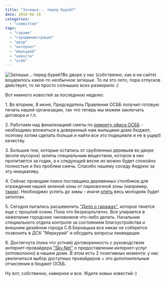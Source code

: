```yaml
---
title: "Затишье... перед бурей?"
date: 2010-06-10
categories: 
  - "committee"
tags: 
  - "гаражи"
  - "горадминистрация"
  - "двор"
  - "интернет"
  - "меркурий"
  - "новости"
  - "осбб"
---
```


![Затишье... перед бурей?](http://shevchenko4a.brovary.org/wp-content/uploads/2010/06/zasada.jpg "Затишье... перед бурей?")Во дворе у нас (собственно, как и на сайте) воцарилось какое-то необычное затишье. То ли это лето, пора отпусков действует, то ли просто солнышко всех разморило :)

Вот немного новостей за последнюю неделю:

1\. Во вторник, 8 июня, Председатель Правления ОСББ получил готовую печать нашей организации, так что теперь мы можем заключать договора и т.п.

2\. Работаем над финализацией сметы по [ремонту офиса ОСББ](http://shevchenko4a.brovary.org/office-osbb-izuchayem-front-rabot/) - необходимо вложиться в доверенный нам жильцами дома бюджет, поэтому хотим сделать больше и найти все это подешевле и не в ущерб качеству.

3\. Большие пни, которые остались от срубленных деревьев во дворе (возле мусорок) залиты специальным веществом, которое в них пропитается за годик, а к следующей весне их можно будет спокойно полностью и без проблем сжечь. Спасибо нашему соседу Андрею за эту инициативу.

4\. Сейчас проводим поиск поставщика деревянных столбиков для ограждения нашей <!--more-->зеленой зоны от парковочной зоны (например, [таких](http://ekozon.com.ua/index.php?page=shop.browse&category_id=11&option=com_virtuemart&Itemid=1)). Необходимо успеть до зимы - иначе [опять](http://shevchenko4a.brovary.org/sajentsy-pod-kolesami/) весь молодняк будет затоптан.

5\. Сегодня пытались расшевелить ["Дело о гаражах"](http://shevchenko4a.brovary.org/garage-attack/), которое тянется еще с прошлой осени. Пока что безрезультатно. Все упирается в нежелание городских чиновников что-либо делать. Начальник специального отдела контроля за состоянием благоустройства и внешним дизайном города С.В.Бернацька все никак не соберется позвонить в ДСК "Меркурий" и обсудить вопросы ликвидации.

6\. Достигнута (пока что устная) договоренность с руководством интернет-провайдера ["Sky.Net"](http://sky-net.com.ua/) о предоставлении интернет-услуг (оптоволокно) в нашем доме. В этом есть 2 позитивных момента: у нас увеличиться выбор доступных провайдеров + это дополнительные отчисления в бюджет ОСББ.

Ну вот, собственно, наверное и все. Ждите новых известий :)
